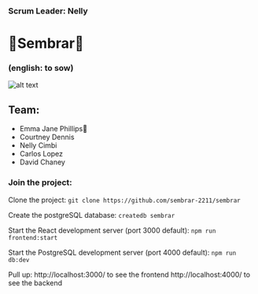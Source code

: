 ### Scrum Leader: Nelly
# 🌱Sembrar🌱
### (english: to sow)
![alt text](https://images.unsplash.com/photo-1523348837708-15d4a09cfac2?ixlib=rb-4.0.3&ixid=MnwxMjA3fDB8MHxwaG90by1wYWdlfHx8fGVufDB8fHx8&auto=format&fit=crop&w=1170&q=80)

## Team:
* Emma Jane Phillips🛬
* Courtney Dennis
* Nelly Cimbi
* Carlos Lopez
* David Chaney

### Join the project:
Clone the project:
`git clone https://github.com/sembrar-2211/sembrar`

Create the postgreSQL database:
`createdb sembrar`

Start the React development server (port 3000 default):
`npm run frontend:start`

Start the PostgreSQL development server (port 4000 default):
`npm run db:dev`

Pull up:
http://localhost:3000/ to see the frontend
http://localhost:4000/ to see the backend
